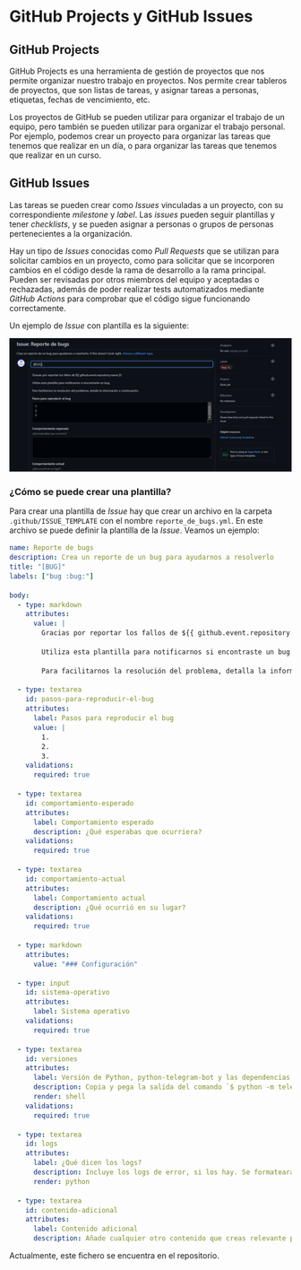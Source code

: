 # GitHub Projects y GitHub Issues

## GitHub Projects

GitHub Projects es una herramienta de gestión de proyectos que nos permite organizar nuestro trabajo en proyectos. Nos permite crear tableros de proyectos, que son listas de tareas, y asignar tareas a personas, etiquetas, fechas de vencimiento, etc.

Los proyectos de GitHub se pueden utilizar para organizar el trabajo de un equipo, pero también se pueden utilizar para organizar el trabajo personal. Por ejemplo, podemos crear un proyecto para organizar las tareas que tenemos que realizar en un día, o para organizar las tareas que tenemos que realizar en un curso.

## GitHub Issues

Las tareas se pueden crear como _Issues_ vinculadas a un proyecto, con su correspondiente _milestone_ y _label_. Las _issues_ pueden seguir plantillas y tener _checklists_, y se pueden asignar a personas o grupos de personas pertenecientes a la organización.

Hay un tipo de _Issues_ conocidas como _Pull Requests_ que se utilizan para solicitar cambios en un proyecto, como para solicitar que se incorporen cambios en el código desde la rama de desarrollo a la rama principal. Pueden ser revisadas por otros miembros del equipo y aceptadas o rechazadas, además de poder realizar tests automatizados mediante _GitHub Actions_ para comprobar que el código sigue funcionando correctamente.

Un ejemplo de _Issue_ con plantilla es la siguiente:

![Ejemplo de Issue con plantilla](images/github-issues-template-demo.png)

### ¿Cómo se puede crear una plantilla?

Para crear una plantilla de _Issue_ hay que crear un archivo en la carpeta `.github/ISSUE_TEMPLATE` con el nombre `reporte_de_bugs.yml`. En este archivo se puede definir la plantilla de la _Issue_. Veamos un ejemplo:

```yaml
name: Reporte de bugs
description: Crea un reporte de un bug para ayudarnos a resolverlo
title: "[BUG]"
labels: ["bug :bug:"]

body:
  - type: markdown
    attributes:
      value: |
        Gracias por reportar los fallos de ${{ github.event.repository.name }}!

        Utiliza esta plantilla para notificarnos si encontraste un bug.

        Para facilitarnos la resolución del problema, detalla la información a continuación.

  - type: textarea
    id: pasos-para-reproducir-el-bug
    attributes:
      label: Pasos para reproducir el bug
      value: |
        1. 
        2.
        3.
    validations:
      required: true
        
  - type: textarea
    id: comportamiento-esperado
    attributes:
      label: Comportamiento esperado
      description: ¿Qué esperabas que ocurriera?
    validations:
      required: true
      
  - type: textarea
    id: comportamiento-actual
    attributes:
      label: Comportamiento actual
      description: ¿Qué ocurrió en su lugar?
    validations:
      required: true
      
  - type: markdown
    attributes:
      value: "### Configuración"

  - type: input
    id: sistema-operativo
    attributes:
      label: Sistema operativo
    validations: 
      required: true

  - type: textarea
    id: versiones
    attributes:
      label: Versión de Python, python-telegram-bot y las dependencias
      description: Copia y pega la salida del comando `$ python -m telegram`. Se formateará automáticamente como código, por lo que no necesitarás añadir ningún tipo de notación.
      render: shell
    validations: 
      required: true
      
  - type: textarea
    id: logs
    attributes:
      label: ¿Qué dicen los logs?
      description: Incluye los logs de error, si los hay. Se formateará automáticamente como código, por lo que no necesitarás añadir ningún tipo de notación.
      render: python

  - type: textarea
    id: contenido-adicional
    attributes:
      label: Contenido adicional
      description: Añade cualquier otro contenido que creas relevante para el reporte del bug.
```

Actualmente, este fichero se encuentra en el repositorio.

